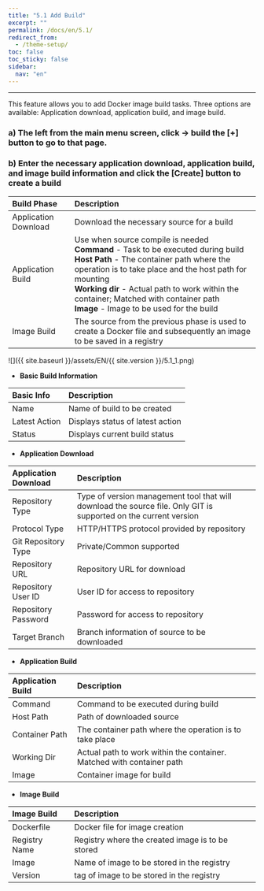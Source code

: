 ```yaml
---
title: "5.1 Add Build"
excerpt: ""
permalink: /docs/en/5.1/
redirect_from:
  - /theme-setup/
toc: false
toc_sticky: false
sidebar:
  nav: "en"
---
```



---

This feature allows you to add Docker image build tasks. Three options are available: Application download, application build, and image build.

### a\) The left from the main menu screen, click → build the [+] button to go to that page.
### b\) Enter the necessary application download, application build, and image build information and click the [Create] button to create a build


| **Build Phase**      | **Description**                                                                                                                                                                                                                                                                                                                                |
| :------------------- | :--------------------------------------------------------------------------------------------------------------------------------------------------------------------------------------------------------------------------------------------------------------------------------------------------------------------------------------------- |
| Application Download | Download the necessary source for a build                                                                                                                                                                                                                                                                                                      |
| Application Build    | Use when source compile is needed <br/>**Command** - Task to be executed during build <br/>**Host Path** - The container path where the operation is to take place and the host path for mounting <br/>**Working dir** - Actual path to work within the container; Matched with container path <br/>**Image** - Image to be used for the build |
| Image Build          | The source from the previous phase is used to create a Docker file and subsequently an image to be saved in a registry                                                                                                                                                                                                                         |

![]({{ site.baseurl }}/assets/EN/{{ site.version }}/5.1_1.png)

* **Basic Build Information**

| **Basic Info** | **Description**                  |
| :------------- | :------------------------------- |
| Name           | Name of build to be created      |
| Latest Action  | Displays status of latest action |
| Status         | Displays current build status    |

* **Application Download**

| **Application Download** | **Description**                                                                                                  |
| :----------------------- | :--------------------------------------------------------------------------------------------------------------- |
| Repository Type          | Type of version management tool that will download the source file. Only GIT is supported on the current version |
| Protocol Type            | HTTP/HTTPS protocol provided by repository                                                                       |
| Git Repository Type      | Private/Common supported                                                                                         |
| Repository URL           | Repository URL for download                                                                                      |
| Repository User ID       | User ID for access to repository                                                                                 |
| Repository Password      | Password for access to repository                                                                                |
| Target Branch            | Branch information of source to be downloaded                                                                    |

* **Application Build**

| **Application Build** | **Description**                                                       |
| :-------------------- | :-------------------------------------------------------------------- |
| Command               | Command to be executed during build                                   |
| Host Path             | Path of downloaded source                                             |
| Container Path        | The container path where the operation is to take place               |
| Working Dir           | Actual path to work within the container. Matched with container path |
| Image                 | Container image for build                                             |

* **Image Build**

| **Image Build** | **Description**                                    |
| :-------------- | :------------------------------------------------- |
| Dockerfile      | Docker file for image creation                     |
| Registry Name   | Registry where the created image is to be stored   |
| Image           | Name of image to be stored in the registry         |
| Version         | tag of image to be stored in the registry          |
